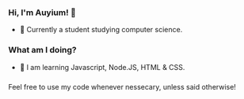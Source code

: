 ### Hi, I'm Auyium! 👋

- 🏫 Currently a student studying computer science.

### What am I doing?

- 🌱 I am learning Javascript, Node.JS, HTML & CSS.

###

Feel free to use my code whenever nessecary, unless said otherwise!
